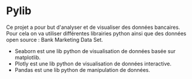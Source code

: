 # Pylib

Ce projet a pour but d'analyser et de visualiser des données bancaires.
Pour cela on va utiliser différentes librairies python ainsi que des données open source : Bank Marketing Data Set.

- Seaborn est une lib python de visualisation de données basée sur matplotlib.
- Plotly est une lib python de visualisation de données interactive.
- Pandas est une lib python de manipulation de données.